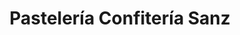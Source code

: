 ---
title: "Pastelería Confitería Sanz"
url: /puerto-lumbreras/pasteleria-confiteria-sanz/
shop: confitería
---